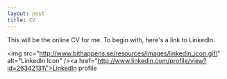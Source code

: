 ```yaml
---
layout: post
title: CV
---
```


This will be the online CV for me. To begin with, here\'s a link to LinkedIn.

<img src=\"http://www.bithappens.se/resources/images/linkedin_icon.gif\" alt=\"LinkedIn Icon\" /><a href=\"http://www.linkedin.com/profile/view?id=26342131\">LinkedIn profile</a>